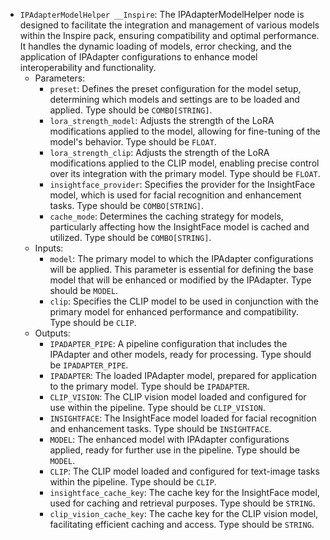 - `IPAdapterModelHelper __Inspire`: The IPAdapterModelHelper node is designed to facilitate the integration and management of various models within the Inspire pack, ensuring compatibility and optimal performance. It handles the dynamic loading of models, error checking, and the application of IPAdapter configurations to enhance model interoperability and functionality.
    - Parameters:
        - `preset`: Defines the preset configuration for the model setup, determining which models and settings are to be loaded and applied. Type should be `COMBO[STRING]`.
        - `lora_strength_model`: Adjusts the strength of the LoRA modifications applied to the model, allowing for fine-tuning of the model's behavior. Type should be `FLOAT`.
        - `lora_strength_clip`: Adjusts the strength of the LoRA modifications applied to the CLIP model, enabling precise control over its integration with the primary model. Type should be `FLOAT`.
        - `insightface_provider`: Specifies the provider for the InsightFace model, which is used for facial recognition and enhancement tasks. Type should be `COMBO[STRING]`.
        - `cache_mode`: Determines the caching strategy for models, particularly affecting how the InsightFace model is cached and utilized. Type should be `COMBO[STRING]`.
    - Inputs:
        - `model`: The primary model to which the IPAdapter configurations will be applied. This parameter is essential for defining the base model that will be enhanced or modified by the IPAdapter. Type should be `MODEL`.
        - `clip`: Specifies the CLIP model to be used in conjunction with the primary model for enhanced performance and compatibility. Type should be `CLIP`.
    - Outputs:
        - `IPADAPTER_PIPE`: A pipeline configuration that includes the IPAdapter and other models, ready for processing. Type should be `IPADAPTER_PIPE`.
        - `IPADAPTER`: The loaded IPAdapter model, prepared for application to the primary model. Type should be `IPADAPTER`.
        - `CLIP_VISION`: The CLIP vision model loaded and configured for use within the pipeline. Type should be `CLIP_VISION`.
        - `INSIGHTFACE`: The InsightFace model loaded for facial recognition and enhancement tasks. Type should be `INSIGHTFACE`.
        - `MODEL`: The enhanced model with IPAdapter configurations applied, ready for further use in the pipeline. Type should be `MODEL`.
        - `CLIP`: The CLIP model loaded and configured for text-image tasks within the pipeline. Type should be `CLIP`.
        - `insightface_cache_key`: The cache key for the InsightFace model, used for caching and retrieval purposes. Type should be `STRING`.
        - `clip_vision_cache_key`: The cache key for the CLIP vision model, facilitating efficient caching and access. Type should be `STRING`.
